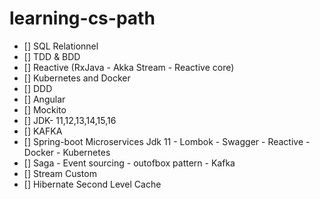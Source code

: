 # learning-cs-path
- [] SQL Relationnel
- [] TDD & BDD
- [] Reactive (RxJava - Akka Stream - Reactive core)
- [] Kubernetes and Docker
- [] DDD
- [] Angular
- [] Mockito
- [] JDK- 11,12,13,14,15,16
- [] KAFKA
- [] Spring-boot Microservices Jdk 11 - Lombok - Swagger - Reactive - Docker - Kubernetes
- [] Saga - Event sourcing - outofbox pattern - Kafka
- [] Stream Custom
- [] Hibernate Second Level Cache
